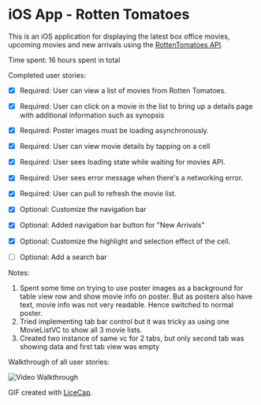 iOS App - Rotten Tomatoes 
=========================

This is an iOS application for displaying the latest box office movies, upcoming movies and new arrivals using the [RottenTomatoes API](http://www.rottentomatoes.com/).

Time spent: 16 hours spent in total

Completed user stories:

 * [x] Required: User can view a list of movies from Rotten Tomatoes.  
 * [x] Required: User can click on a movie in the list to bring up a details page with additional information such as synopsis
 * [x] Required: Poster images must be loading asynchronously.
 * [x] Required: User can view movie details by tapping on a cell
 * [x] Required: User sees loading state while waiting for movies API.
 * [x] Required: User sees error message when there's a networking error.
 * [x] Required: User can pull to refresh the movie list.
 * [x] Optional: Customize the navigation bar
 * [x] Optional: Added navigation bar button for "New Arrivals"
 * [x] Optional: Customize the highlight and selection effect of the cell.
 * [ ] Optional: Add a search bar 
 
 
Notes:

1. Spent some time on trying to use poster images as a background for table view row and show movie info on poster.
But as posters also have text, movie info was not very readable. Hence switched to normal poster.
2. Tried implementing tab bar control but it was tricky as using one MovieListVC to show all 3 movie lists. 
3. Created two instance of same vc for 2 tabs, but only second tab was showing data and first tab view was empty


Walkthrough of all user stories:

![Video Walkthrough](anim_rotten_tomatoes.gif)

GIF created with [LiceCap](http://www.cockos.com/licecap/).



